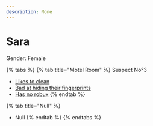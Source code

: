 ```yaml
---
description: None
---
```


# Sara

Gender: Female

{% tabs %}
{% tab title="Motel Room" %}
Suspect No°3
- [Likes to clean](../Clues/Likestoclean.md)
- [Bad at hiding their fingerprints](../Clues/Badathidingtheirfingerprints.md)
- [Has no robux](../Clues/Hasnorobux.md)
{% endtab %}

{% tab title="Null" %}
- Null
{% endtab %}
{% endtabs %}